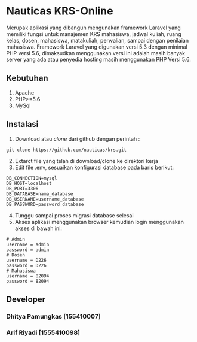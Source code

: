 # Nauticas KRS-Online
Merupak aplikasi yang dibangun mengunakan framework Laravel yang memiliki fungsi untuk manajemen KRS mahasiswa, jadwal kuliah, ruang kelas, dosen, mahasiswa, matakuliah, perwalian, sampai dengan penilaian mahasiswa. Framework Laravel yang digunakan versi 5.3 dengan minimal PHP versi 5.6, dimaksudkan menggunakan versi ini adalah masih banyak server yang ada atau penyedia hosting masih menggunakan PHP Versi 5.6.

## Kebutuhan
1. Apache
2. PHP>=5.6
3. MySql

## Instalasi
1. Download atau *clone* dari github dengan perintah :
```
git clone https://github.com/nauticas/krs.git
```  
2. Extarct file yang telah di download/clone ke direktori kerja
3. Edit file .env, sesuaikan konfigurasi database pada baris berikut:
```
DB_CONNECTION=mysql
DB_HOST=localhost
DB_PORT=3306
DB_DATABASE=nama_database
DB_USERNAME=username_database
DB_PASSWORD=password_database
```
4. Tunggu sampai proses migrasi database selesai
5. Akses aplikasi menggunakan browser kemudian login menggunakan akses di bawah ini:
```
# Admin
username = admin
password = admin
# Dosen
username = D226
password = D226
# Mahasiswa
username = 82094
password = 82094
```

## Developer
### Dhitya Pamungkas [155410007]
### Arif Riyadi [1555410098]
